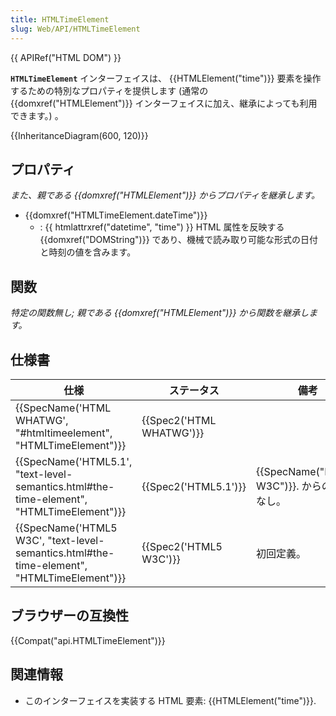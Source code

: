 ```yaml
---
title: HTMLTimeElement
slug: Web/API/HTMLTimeElement
---
```


{{ APIRef("HTML DOM") }}

**`HTMLTimeElement`** インターフェイスは、 {{HTMLElement("time")}} 要素を操作するための特別なプロパティを提供します (通常の {{domxref("HTMLElement")}} インターフェイスに加え、継承によっても利用できます。) 。

{{InheritanceDiagram(600, 120)}}

## プロパティ

_また、親である {{domxref("HTMLElement")}} からプロパティを継承します。_

- {{domxref("HTMLTimeElement.dateTime")}}
  - : {{ htmlattrxref("datetime", "time") }} HTML 属性を反映する {{domxref("DOMString")}} であり、機械で読み取り可能な形式の日付と時刻の値を含みます。

## 関数

_特定の関数無し; 親である {{domxref("HTMLElement")}} から関数を継承します。_

## 仕様書

| 仕様                                                                                                                     | ステータス                       | 備考                                               |
| ------------------------------------------------------------------------------------------------------------------------ | -------------------------------- | -------------------------------------------------- |
| {{SpecName('HTML WHATWG', "#htmltimeelement", "HTMLTimeElement")}}                                 | {{Spec2('HTML WHATWG')}} |                                                    |
| {{SpecName('HTML5.1', "text-level-semantics.html#the-time-element", "HTMLTimeElement")}}     | {{Spec2('HTML5.1')}}     | {{SpecName("HTML5 W3C")}}. からの変更なし。 |
| {{SpecName('HTML5 W3C', "text-level-semantics.html#the-time-element", "HTMLTimeElement")}} | {{Spec2('HTML5 W3C')}}     | 初回定義。                                         |

## ブラウザーの互換性

{{Compat("api.HTMLTimeElement")}}

## 関連情報

- このインターフェイスを実装する HTML 要素: {{HTMLElement("time")}}.
